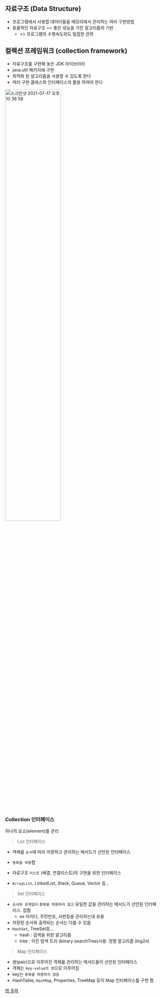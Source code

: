 ## 자료구조 (Data Structure)
- 프로그램에서 사용할 데이터들을 메모리에서 관리하는 여러 구현방법
- 효율적인 자료구조 => 좋은 성능을 가진 알고리즘의 기반
  * => 프로그램의 수행속도와도 밀접한 관련

## 컬렉션 프레임워크 (collection framework)
- 자료구조를 구현해 놓은 JDK 라이브러리
- java.util 패키지에 구현
- 최적화 된 알고리즘을 사용할 수 있도록 한다
- 여러 구현 클래스와 인터페이스의 활용 하여야 한다

<img width="60%" alt="스크린샷 2021-07-17 오후 10 36 58" src="https://user-images.githubusercontent.com/66981136/126039173-05c5c469-7c20-4f02-a796-6d2f83e72df0.png">

### Collection 인터페이스
하나의 요소(element)를 관리
> List 인터페이스
- 객체를 `순서`에 따라 저장하고 관리하는 메서드가 선언된 인터페이스
- `중복을 허용`함

- 자료구조 `리스트` (배열, 연결리스트)의 구현을 위한 인터페이스
- `ArrayList`, LinkedList, Stack, Queue, Vector 등...

> Set 인터페이스
- `순서와 관계없이` `중복을 허용하지 않고` 유일한 값을 관리하는 메서드가 선언된 인터페이스. 집합
  * ex 아이디, 주민번호, 사번등을 관리하는데 유용
- 저장된 순서와 출력되는 순서는 다를 수 있음
- `HashSet`, TreeSet등...
  * hash  : 검색을 위한 알고리즘
  * tree : 이진 탐색 트리 (binary searchTree)사용. 정렬 알고리즘 (log2n)

> Map 인터페이스
- 쌍(pair)으로 이루어진 객체를 관리하는 메서드들이 선언된 인터페이스
- 객체는 `key-value의 쌍`으로 이루어짐
- key는 `중복을 허용하지 않음`
- HashTable, `HashMap`, Properties, TreeMap 등이 Map 인터페이스를 구현 함

[ 맵 출력 ](https://stove99.tistory.com/96)

